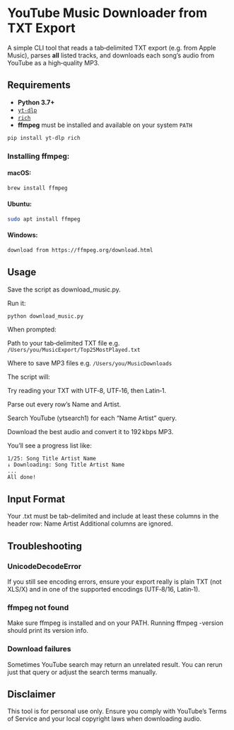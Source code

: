 # YouTube Music Downloader from TXT Export

A simple CLI tool that reads a tab‑delimited TXT export (e.g. from Apple Music), parses **all** listed tracks, and downloads each song’s audio from YouTube as a high‑quality MP3.


## Requirements

- **Python 3.7+**  
- [`yt-dlp`](https://github.com/yt-dlp/yt-dlp)  
- [`rich`](https://github.com/Textualize/rich)  
- **ffmpeg** must be installed and available on your system `PATH`

```bash
pip install yt-dlp rich
```

### Installing ffmpeg:
#### macOS: 
```bash
brew install ffmpeg
```
#### Ubuntu: 
```bash
sudo apt install ffmpeg
```
#### Windows: 
```bash
download from https://ffmpeg.org/download.html
```

## Usage
Save the script as download_music.py.

Run it:

```bash
python download_music.py
```

When prompted:

Path to your tab‑delimited TXT file
e.g. ``` /Users/you/MusicExport/Top25MostPlayed.txt```

Where to save MP3 files
e.g. ```/Users/you/MusicDownloads```

The script will:

Try reading your TXT with UTF‑8, UTF‑16, then Latin‑1.

Parse out every row’s Name and Artist.

Search YouTube (ytsearch1) for each “Name Artist” query.

Download the best audio and convert it to 192 kbps MP3.

You’ll see a progress list like:

```
1/25: Song Title Artist Name
↓ Downloading: Song Title Artist Name
...
All done!
```

## Input Format
Your .txt must be tab-delimited and include at least these columns in the header row:
Name
Artist
Additional columns are ignored.

## Troubleshooting
### UnicodeDecodeError
If you still see encoding errors, ensure your export really is plain TXT (not XLS/X) and in one of the supported encodings (UTF‑8/16, Latin‑1).

### ffmpeg not found
Make sure ffmpeg is installed and on your PATH. Running ffmpeg -version should print its version info.

### Download failures
Sometimes YouTube search may return an unrelated result. You can rerun just that query or adjust the search terms manually.

## Disclaimer
This tool is for personal use only. Ensure you comply with YouTube’s Terms of Service and your local copyright laws when downloading audio.
